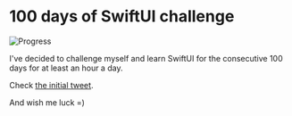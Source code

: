 # 100 days of SwiftUI challenge

![Progress](https://progress-bar.dev/22/?title=26h%2002m%20)


I've decided to challenge myself and learn SwiftUI for the consecutive 100 days for at least an hour a day.

Check [the initial tweet](https://twitter.com/ck3g/status/1188362654324318208).

And wish me luck =)

